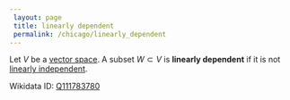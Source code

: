 ```yaml
---
 layout: page
 title: linearly dependent
 permalink: /chicago/linearly_dependent
---
```

Let $V$ be a [vector space](https://defsmath.github.io/DefsMath/vector_space). A subset $W \subset V$ is **linearly dependent** if it is not [linearly independent](https://defsmath.github.io/DefsMath/linearly_independent).

Wikidata ID: [Q111783780](https://www.wikidata.org/wiki/Q111783780)